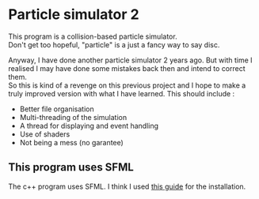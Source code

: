 # Particle simulator 2

This program is a collision-based particle simulator.  
Don't get too hopeful, "particle" is a just a fancy way to say disc.

Anyway, I have done another particle simulator 2 years ago.
But with time I realised I may have done some mistakes back then and intend to correct them.  
So this is kind of a revenge on this previous project and I hope to make a truly improved version with what I have learned. This should include :
- Better file organisation
- Multi-threading of the simulation
- A thread for displaying and event handling
- Use of shaders
- Not being a mess (no garantee)

## This program uses SFML

The c++ program uses SFML. I think I used [this guide](https://www.sfml-dev.org/tutorials/2.6/start-linux.php) for the installation.